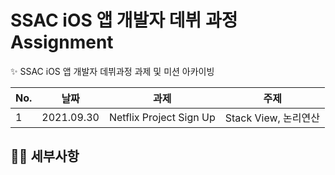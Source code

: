 # SSAC iOS 앱 개발자 데뷔 과정 Assignment 
✨ SSAC iOS 앱 개발자 데뷔과정 과제 및 미션 아카이빙

No. | 날짜 | 과제 | 주제
------------ | ------------- | ------------- | -------------
1 | 2021.09.30 | Netflix Project Sign Up | Stack View, 논리연산


## 👩‍💻 세부사항
